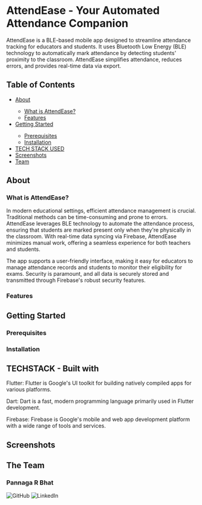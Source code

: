 # AttendEase - Your Automated Attendance Companion
AttendEase is a BLE-based mobile app designed to streamline attendance tracking for educators and students. It uses Bluetooth Low Energy (BLE) technology to automatically mark attendance by detecting students' proximity to the classroom. AttendEase simplifies attendance, reduces errors, and provides real-time data via export.

<h2>Table of Contents</h2>
<ul>
  <li> <a href = "#About"> About </a></li>
  <ul>
   <li><a href="#wa"> What is AttendEase? </a></li> 
   <li><a href=""> Features </a></li> 
  </ul>
  <li> <a href = "#getting_started"> Getting Started </a></li>
  <ul>
   <li><a href="#prerequisites"> Prerequisites </a></li> 
   <li><a href="#installation"> Installation </a></li> 
  </ul>
  <li> <a href = "#tech_used"> TECH STACK USED </a></li>
  <li> <a href = "#screenshots"> Screenshots </a></li>
  <li> <a href = "#team"> Team </a></li>
</ul>

<section id = "About">
  <h2> About </h2>
  <h3 id = "wa"> What is AttendEase? </h3>
  In modern educational settings, efficient attendance management is crucial. Traditional methods can be time-consuming and prone to errors. AttendEase leverages BLE technology to automate the attendance process, ensuring that students are marked present only when they're physically in the classroom. With real-time data syncing via Firebase, AttendEase minimizes manual work, offering a seamless experience for both teachers and students.

The app supports a user-friendly interface, making it easy for educators to manage attendance records and students to monitor their eligibility for exams. Security is paramount, and all data is securely stored and transmitted through Firebase's robust security features.

  <h3 id = "features"> Features </h3>
  
</section>

<section id = "getting_started">
  <h2> Getting Started </h2>
  <h3 id = "prerequisites"> Prerequisites </h3>
  
  <h3 id = "installation"> Installation </h3>
</section>


<section id = "tech_used">
  <h2> TECHSTACK - Built with </h2>
  
  Flutter: Flutter is Google's UI toolkit for building natively compiled apps for various platforms.
  
  Dart: Dart is a fast, modern programming language primarily used in Flutter development.
  
  Firebase: Firebase is Google's mobile and web app development platform with a wide range of tools and services.
</section>


<section id = "screenshots">
  <h2> Screenshots </h2>
</section>



<section id = "team">
  <h2> The Team </h2>
  <h3> Pannaga R Bhat </h3>
<p align="left">
  <a href="https://github.com/pannaga-rj" style="text-decoration: none;">
    <img src="https://img.shields.io/badge/GitHub-black?style=flat&logo=github" alt="GitHub" />
  </a>
  <a href="www.linkedin.com/in/pannaga-r-bhat-ba8bb6289" style="text-decoration: none;">
    <img src="https://img.shields.io/badge/LinkedIn-blue?style=flat&logo=linkedin" alt="LinkedIn" />
  </a>
</p>
  
</section>



